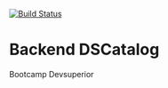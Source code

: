 [![Build Status](https://travis-ci.org/isdma8/dscatalog-bootcamp-devsuperior.svg?branch=main)](https://travis-ci.org/isdma8/dscatalog-bootcamp-devsuperior)

# Backend DSCatalog

Bootcamp Devsuperior